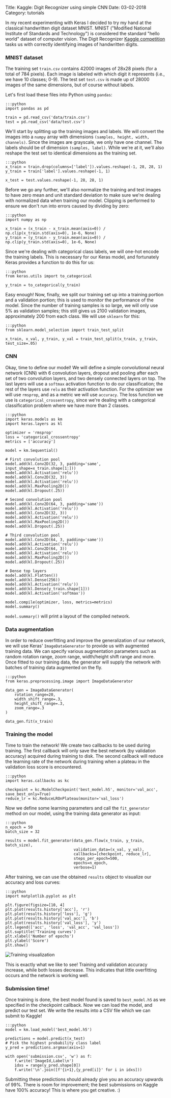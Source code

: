 Title: Kaggle: Digit Recognizer using simple CNN
Date: 03-02-2018
Category: tutorials

In my recent experimenting with Keras I decided to try my hand at the classical
handwritten digit dataset MNIST. MNIST ("Modified National Institute of
Standards and Technology") is considered the standard "hello world" dataset of
computer vision. The Digit Recognizer [Kaggle
competition](https://kaggle.com/c/digit-recognizer) tasks us with correctly
identifying images of handwritten digits.

### MNIST dataset
The training set `train.csv` contains 42000 images of 28x28 pixels (for a total
of 784 pixels). Each image is labeled with which digit it represents (i.e., we
have 10 classes; 0-9). The test set `test.csv` is made up of 28000 images of
the same dimensions, but of course without labels.

Let's first load these files into Python using `pandas`:

    :::python
    import pandas as pd

    train = pd.read_csv('data/train.csv')
    test = pd.read_csv('data/test.csv')

We'll start by splitting up the training images and labels. We will convert the
images into a `numpy` array with dimensions `(samples, height, width,
channels)`. Since the images are grayscale, we only have one channel. The
labels should be of dimension `(samples, label)`. While we're at it, we'll also
reshape the test set to identical dimensions as the training set.

    :::python
    x_train = train.drop(columns=['label']).values.reshape(-1, 28, 28, 1)
    y_train = train['label'].values.reshape(-1, 1)

    x_test = test.values.reshape(-1, 28, 28, 1)

Before we go any further, we'll also normalize the training and test images to
have zero mean and unit standard deviation to make sure we're dealing with
normalized data when training our model. Clipping is performed to ensure we
don't run into errors caused by dividing by zero:

    :::python
    import numpy as np

    x_train = (x_train - x_train.mean(axis=0)) / np.clip(x_train.std(axis=0), 1e-6, None)
    y_train = (y_train - y_train.mean(axis=0)) / np.clip(y_train.std(axis=0), 1e-6, None)

Since we're dealing with categorical class labels, we will one-hot encode the
training labels.  This is necessary for our Keras model, and fortunately Keras
provides a function to do this for us:

    :::python
    from keras.utils import to_categorical

    y_train = to_categorical(y_train)

Easy enough! Now, finally, we split our training set up into a training portion
and a validation portion; this is used to monitor the performance of the model.
Since the number of training samples is so large, we will only use 5% as
validation samples; this still gives us 2100 validation images, approximately
200 from each class.  We will use `sklearn` for this:

    :::python
    from sklearn.model_selection import train_test_split

    x_train, x_val, y_train, y_val = train_test_split(x_train, y_train, test_size=.05)

### CNN
Okay, time to define our model! We will define a simple convolutional neural
network (CNN) with 6 convolution layers, dropout and pooling after each set of
two convolution layers, and two densely connected layers on top. The last
layers will use a `softmax` activation function to do our classification; the
rest of the layers use `relu` as their activation function. For the optimizer
we will use `rmsprop`, and as a metric we will use `accuracy`. The loss
function we use is `categorical_crossentropy`, since we're dealing with a
categorical classification problem where we have more than 2 classes.

    :::python
    import keras.models as km
    import keras.layers as kl

    optimizer = 'rmsprop'
    loss = 'categorical_crossentropy'
    metrics = ['accuracy']

    model = km.Sequential()

    # First convolution pool
    model.add(kl.Conv2D(32, 3, padding='same', input_shape=x_train.shape[1:]))
    model.add(kl.Activation('relu'))
    model.add(kl.Conv2D(32, 3))
    model.add(kl.Activation('relu'))
    model.add(kl.MaxPooling2D())
    model.add(kl.Dropout(.25))

    # Second convolution pool
    model.add(kl.Conv2D(64, 3, padding='same'))
    model.add(kl.Activation('relu'))
    model.add(kl.Conv2D(32, 3))
    model.add(kl.Activation('relu'))
    model.add(kl.MaxPooling2D())
    model.add(kl.Dropout(.25))

    # Third convolution pool
    model.add(kl.Conv2D(64, 3, padding='same'))
    model.add(kl.Activation('relu'))
    model.add(kl.Conv2D(64, 3))
    model.add(kl.Activation('relu'))
    model.add(kl.MaxPooling2D())
    model.add(kl.Dropout(.25))

    # Dense top layers
    model.add(kl.Flatten())
    model.add(kl.Dense(256))
    model.add(kl.Activation('relu'))
    model.add(kl.Dense(y_train.shape[1]))
    model.add(kl.Activation('softmax'))

    model.compile(optimizer, loss, metrics=metrics)
    model.summary()

`model.summary()` will print a layout of the compiled network.

### Data augmentation
In order to reduce overfitting and improve the generalization of our network,
we will use Keras' `ImageDataGenerator` to provide us with augmented training
data. We can specify various augmentation parameters such as random rotation
range, zoom range, width/height shift range and more. Once fitted to our
training data, the generator will supply the network with batches of training
data augmented on the fly.

    :::python
    from keras.preprocessing.image import ImageDataGenerator

    data_gen = ImageDataGenerator(
        rotation_range=20,
        width_shift_range=.3,
        height_shift_range=.3,
        zoom_range=.3
    )

    data_gen.fit(x_train)

### Training the model
Time to train the network! We create two callbacks to be used during training.
The first callback will only save the best network (by validation accuracy)
acquired during training to disk. The second callback will reduce the learning
rate of the network during training when a plateau in the validation loss score
is encountered.

    :::python
    import keras.callbacks as kc

    checkpoint = kc.ModelCheckpoint('best_model.h5', monitor='val_acc', save_best_only=True)
    reduce_lr = kc.ReduceLROnPlateau(monitor='val_loss')

Now we define some learning parameters and call the `fit_generator` method on
our model, using the training data generator as input:

    :::python
    n_epoch = 50
    batch_size = 32

    results = model.fit_generator(data_gen.flow(x_train, y_train, batch_size),
                                  validation_data=(x_val, y_val),
                                  callbacks=[checkpoint, reduce_lr],
                                  steps_per_epoch=500,
                                  epochs=n_epoch,
                                  verbose=1)

After training, we can use the obtained `results` object to visualize our accuracy
and loss curves:

    :::python
    import matplotlib.pyplot as plt

    plt.figure(figsize=[10, 4]
    plt.plot(results.history['acc'], 'r')
    plt.plot(results.history['loss'], 'g')
    plt.plot(results.history['val_acc'], 'b')
    plt.plot(results.history['val_loss'], 'y')
    plt.legend(['acc', 'loss', 'val_acc', 'val_loss'])
    plt.suptitle('Training curves')
    plt.xlabel('Number of epochs')
    plt.ylabel('Score')
    plt.show()

![Training visualization]({filename}/files/kaggle_digits_trainingplot.png)

This is exactly what we like to see! Training and validation accuracy increase,
while both losses decrease. This indicates that little overfitting occurs and
the network is working well.

### Submission time!
Once training is done, the best model found is saved to `best_model.h5` as we
specified in the checkpoint callback. Now we can load the model, and predict
our test set.  We write the results into a CSV file which we can submit to
Kaggle!

    :::python
    model = km.load_model('best_model.h5')

    predictions = model.predict(x_test)
    # Pick the highest probability class label
    y_pred = predictions.argmax(axis=1)

    with open('submission.csv', 'w') as f:
        f.write('ImageId,Label\n')
        idxs = range(y_pred.shape[0])
        f.write('\n'.join([f'{i+1},{y_pred[i]}' for i in idxs]))

Submitting these predictions should already give you an accuracy upwards of
99%. There is room for improvement; the best submissions on Kaggle have 100%
accuracy! This is where you get creative. :)
